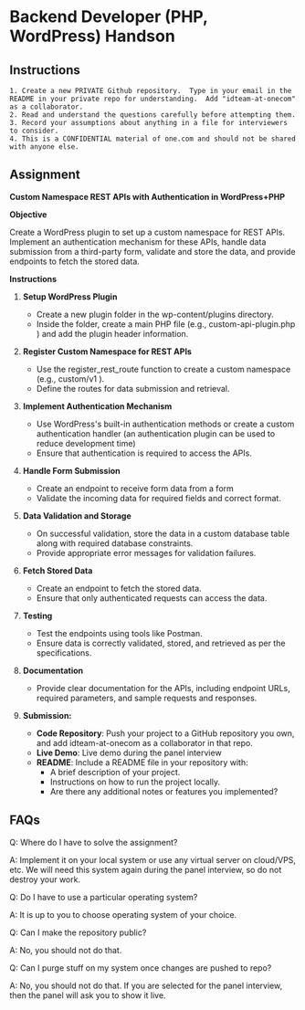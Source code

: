 # Backend Developer (PHP, WordPress) Handson

## Instructions

```
1. Create a new PRIVATE Github repository.  Type in your email in the README in your private repo for understanding.  Add "idteam-at-onecom" as a collaborator.
2. Read and understand the questions carefully before attempting them.
3. Record your assumptions about anything in a file for interviewers to consider.
4. This is a CONFIDENTIAL material of one.com and should not be shared with anyone else.
```

## Assignment
**Custom Namespace REST APIs with Authentication in WordPress+PHP**

**Objective**

Create a WordPress plugin to set up a custom namespace for REST APIs. Implement an authentication mechanism for these APIs, handle data submission from a third-party form, validate and store the data, and provide endpoints to fetch the stored data.

**Instructions**

1. **Setup WordPress Plugin**
    - Create a new plugin folder in the  wp-content/plugins directory.
    - Inside the folder, create a main PHP file (e.g.,  custom-api-plugin.php ) and add the plugin header information.
2. **Register Custom Namespace for REST APIs**
    - Use the  register\_rest\_route function to create a custom namespace (e.g.,  custom/v1 ).
    - Define the routes for data submission and retrieval.
3. **Implement Authentication Mechanism**
    - Use WordPress's built-in authentication methods or create a custom authentication handler (an authentication plugin can be used to reduce development time)
    - Ensure that authentication is required to access the APIs.
4. **Handle Form Submission**
    - Create an endpoint to receive form data from a form
    - Validate the incoming data for required fields and correct format.
5. **Data Validation and Storage**
    - On successful validation, store the data in a custom database table along with required database constraints.
    - Provide appropriate error messages for validation failures.
6. **Fetch Stored Data**
    - Create an endpoint to fetch the stored data.
    - Ensure that only authenticated requests can access the data.
7. **Testing**
    - Test the endpoints using tools like Postman.
    - Ensure data is correctly validated, stored, and retrieved as per the specifications.
8. **Documentation**
    - Provide clear documentation for the APIs, including endpoint URLs, required parameters, and sample requests and responses.
  
9. **Submission:**
    - **Code Repository**: Push your project to a GitHub repository you own, and add  idteam-at-onecom as a collaborator in that repo.
    - **Live Demo**: Live demo during the panel interview
    - **README**: Include a README file in your repository with:
      - A brief description of your project.
      - Instructions on how to run the project locally.
      - Are there any additional notes or features you implemented?


## FAQs

Q: Where do I have to solve the assignment?

A: Implement it on your local system or use any virtual server on cloud/VPS, etc. We will need this system again during the panel interview, so do not destroy your work.

Q: Do I have to use a particular operating system?

A: It is up to you to choose operating system of your choice.

Q: Can I make the repository public?

A: No, you should not do that.

Q: Can I purge stuff on my system once changes are pushed to repo?

A: No, you should not do that. If you are selected for the panel interview, then the panel will ask you to show it live.

